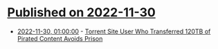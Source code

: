 # [Published on 2022-11-30](index.md)

* [2022-11-30, 01:00:00](https://yro.slashdot.org/story/22/11/29/223228/torrent-site-user-who-transferred-120tb-of-pirated-content-avoids-prison?utm_source=rss1.0mainlinkanon&utm_medium=feed) - [Torrent Site User Who Transferred 120TB of Pirated Content Avoids Prison](https://yro.slashdot.org/story/22/11/29/223228/torrent-site-user-who-transferred-120tb-of-pirated-content-avoids-prison?utm_source=rss1.0mainlinkanon&utm_medium=feed)
